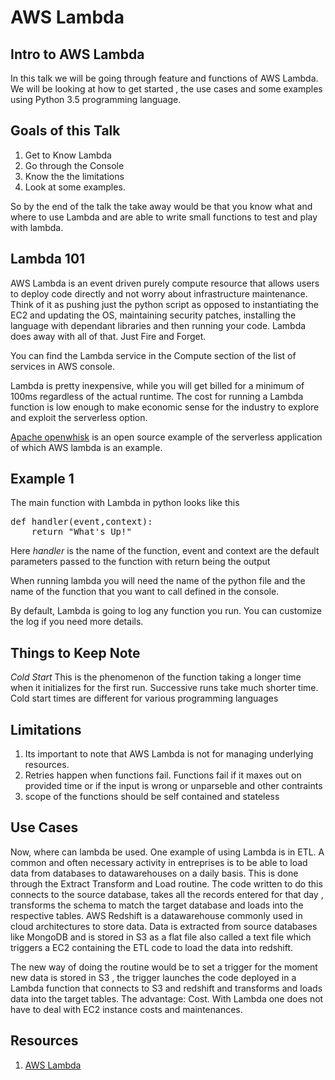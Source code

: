# AWS Lambda
## Intro to AWS Lambda
In this talk we will be going through feature and functions of AWS Lambda. We will be looking at how to get started , the use cases and some examples using Python 3.5 programming language.

## Goals of this Talk
1) Get to Know Lambda
2) Go through the Console
3) Know the the limitations
4) Look at some examples.

So by the end of the talk the take away would be that you know what and where to use Lambda and are able to write small functions to test and play with lambda.

## Lambda 101
AWS Lambda is an event driven purely compute resource that allows users to deploy code directly and not worry about infrastructure maintenance. Think of it as pushing just the python script as opposed to instantiating the EC2 and updating the OS, maintaining security patches, installing the language with dependant libraries and then running your code. Lambda does away with all of that. Just Fire and Forget.

You can find the Lambda service in the Compute section of the list of services in AWS console.

Lambda is pretty inexpensive, while you will get billed for a minimum of 100ms regardless of the actual runtime. The cost for running a Lambda function is low enough to make economic sense for the industry to explore and exploit the serverless option.

[Apache openwhisk](https://openwhisk.apache.org/)   is an open source example of the serverless application of which AWS lambda is an example.

## Example 1

The main function with Lambda in python looks like this
<pre class="devsite-terminal devsite-click-to-copy">
def handler(event,context):
    return "What's Up!"
</pre>

Here *handler* is the name of the function, event and context are the default parameters passed to the function with return being the output

When running lambda you will need the name of the python file and the name of the function that you want to call defined in the console. 

By default, Lambda is going to log any function you run. You can customize the log if you need more details. 

## Things to Keep Note
*Cold Start* This is the phenomenon of the function taking a longer time when it initializes for the first run. Successive runs take much shorter time. Cold start times are different for various programming languages

## Limitations
1) Its important to note that AWS Lambda is not for managing underlying resources.
2) Retries happen when functions fail. Functions fail if it maxes out on provided time or if the input is wrong or unparseble and other contraints
3) scope of the functions should be self contained and stateless

## Use Cases
Now, where can lambda be used. One example of using Lambda is in ETL. A common and often necessary activity in entreprises is to be able to load data from databases to datawarehouses on a daily basis. This is done through the Extract Transform and Load routine. The code written to do this connects to the source database, takes all the records entered for that day , transforms the schema to match the target database and loads into the respective tables. AWS Redshift is a datawarehouse commonly used in cloud architectures to store data. Data is extracted from source databases like MongoDB and is stored in S3 as a flat file also called a text file which triggers a EC2 containing the ETL code to load the data into redshift. 

The new way of doing the routine would be to set a trigger for the moment new data is stored in S3 , the trigger launches the code deployed in a Lambda function that connects to S3 and redshift and transforms and loads data into the target tables. The advantage: Cost. With Lambda one does not have to deal with EC2 instance costs and maintenances. 


## Resources
1) [AWS Lambda](https://docs.aws.amazon.com/lambda/latest/dg/welcome.html)